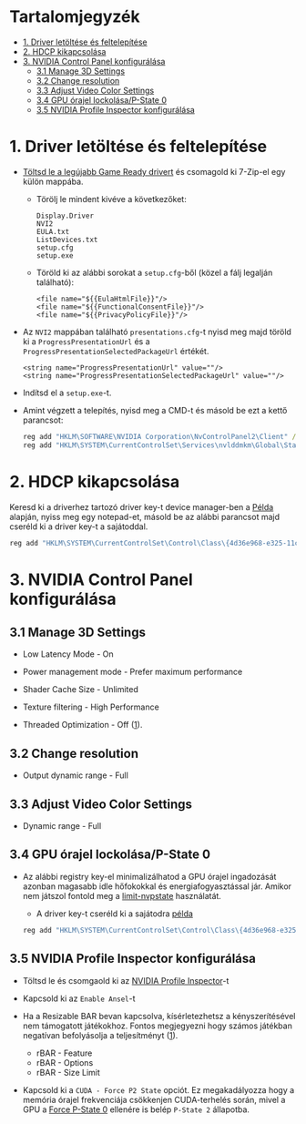 # Tartalomjegyzék

- [1. Driver letöltése és feltelepítése](#1-driver-letöltése-és-feltelepítése)
- [2. HDCP kikapcsolása](#2-hdcp-kikapcsolása)
- [3. NVIDIA Control Panel konfigurálása](#3-nvidia-control-panel-konfigurálása) 
    - [3.1 Manage 3D Settings](#31-manage-3d-settings)
    - [3.2 Change resolution](#32-change-resolution)
    - [3.3 Adjust Video Color Settings](#33-adjust-video-color-settings)
    - [3.4 GPU órajel lockolása/P-State 0](#34-gpu-órajel-lockolásap-state-0)
    - [3.5 NVIDIA Profile Inspector konfigurálása](#35-nvidia-profile-inspector-konfigurálása)

# 1. Driver letöltése és feltelepítése

- [Töltsd le a legújabb Game Ready drivert](https://www.nvidia.com/download/find.aspx) és csomagold ki 7-Zip-el egy külön mappába.

  - Törölj le mindent kivéve a következőket:

     ```
     Display.Driver
     NVI2
     EULA.txt
     ListDevices.txt
     setup.cfg
     setup.exe
     ```

  - Töröld ki az alábbi sorokat a ``setup.cfg``-ből (közel a fálj legalján található):

     ``` 
     <file name="${{EulaHtmlFile}}"/>
     <file name="${{FunctionalConsentFile}}"/>
     <file name="${{PrivacyPolicyFile}}"/>
    ```

- Az ``NVI2`` mappában található ``presentations.cfg``-t nyisd meg majd töröld ki a ``ProgressPresentationUrl`` és a ``ProgressPresentationSelectedPackageUrl`` értékét.

   ``` 
   <string name="ProgressPresentationUrl" value=""/>
   <string name="ProgressPresentationSelectedPackageUrl" value=""/>
   ```

- Indítsd el a ``setup.exe``-t.

- Amint végzett a telepítés, nyisd meg a CMD-t és másold be ezt a kettő parancsot:

    ```bat
    reg add "HKLM\SOFTWARE\NVIDIA Corporation\NvControlPanel2\Client" /v "OptInOrOutPreference" /t REG_DWORD /d "0" /f**
    reg add "HKLM\SYSTEM\CurrentControlSet\Services\nvlddmkm\Global\Startup\SendTelemetryData" /t REG_DWORD /d "0" /f**
    ```

# 2. HDCP kikapcsolása

Keresd ki a driverhez tartozó driver key-t device manager-ben a [Példa](/media/find-driver-key-example.png) alapján, nyiss meg egy notepad-et, másold be az alábbi parancsot majd cseréld ki a driver key-t a sajátoddal.

```bat
reg add "HKLM\SYSTEM\CurrentControlSet\Control\Class\{4d36e968-e325-11ce-bfc1-08002be10318}\0000" /v "RMHdcpKeyglobZero" /t REG_DWORD /d "1" /f
```

# 3. NVIDIA Control Panel konfigurálása

## 3.1 Manage 3D Settings

- Low Latency Mode - On

- Power management mode - Prefer maximum performance

- Shader Cache Size - Unlimited

- Texture filtering - High Performance

- Threaded Optimization - Off ([1](https://tweakguides.pcgamingwiki.com/NVFORCE_8.html)).

## 3.2 Change resolution

- Output dynamic range - Full

## 3.3 Adjust Video Color Settings

- Dynamic range - Full

## 3.4 GPU órajel lockolása/P-State 0

- Az alábbi registry key-el minimalizálhatod a GPU órajel ingadozását azonban magasabb idle hőfokokkal és energiafogyasztással jár. Amikor nem játszol fontold meg a [limit-nvpstate](https://github.com/valleyofdoom/limit-nvpstate) használatát.

  - A driver key-t cseréld ki a sajátodra [példa](/media/find-driver-key-example.png)

  ```bat
  reg add "HKLM\SYSTEM\CurrentControlSet\Control\Class\{4d36e968-e325-11ce-bfc1-08002be10318}\0000" /v "DisableDynamicPstate" /t REG_DWORD /d "1" /f
  ```

## 3.5 NVIDIA Profile Inspector konfigurálása

- Töltsd le és csomgaold ki az [NVIDIA Profile Inspector](https://github.com/Orbmu2k/nvidiaProfileInspector)-t

- Kapcsold ki az ``Enable Ansel``-t

- Ha a Resizable BAR bevan kapcsolva, kísérletezhetsz a kényszerítésével nem támogatott játékokhoz. Fontos megjegyezni hogy számos játékban negatívan befolyásolja a teljesítményt ([1](https://www.techspot.com/review/2234-nvidia-resizable-bar)).

  - rBAR - Feature
  - rBAR - Options
  - rBAR - Size Limit

- Kapcsold ki a ``CUDA - Force P2 State`` opciót. Ez megakadályozza hogy a memória órajel frekvenciája csökkenjen CUDA-terhelés során, mivel a GPU a [Force P-State 0](#34-gpu-órajel-lockolásap-state-0) ellenére is belép ``P-State 2`` állapotba.

